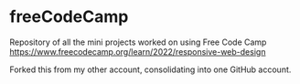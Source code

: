 # freeCodeCamp
Repository of all the mini projects worked on using Free Code Camp
https://www.freecodecamp.org/learn/2022/responsive-web-design

Forked this from my other account, consolidating into one GitHub account. 
